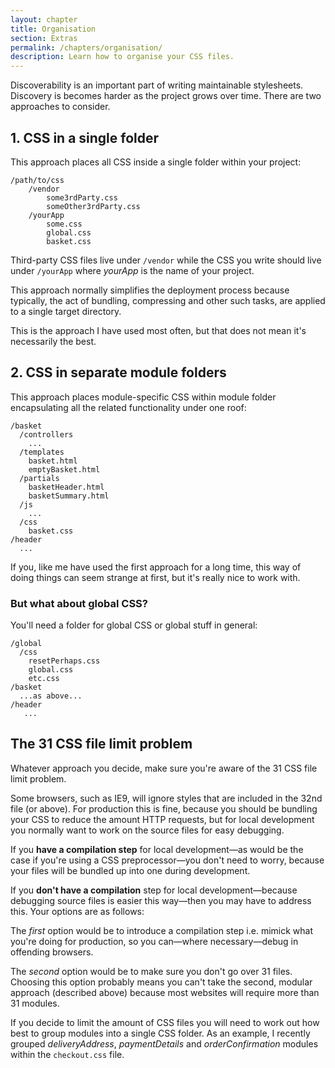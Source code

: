 ```yaml
---
layout: chapter
title: Organisation
section: Extras
permalink: /chapters/organisation/
description: Learn how to organise your CSS files.
---
```


Discoverability is an important part of writing maintainable stylesheets. Discovery is becomes harder as the project grows over time. There are two approaches to consider.

## 1. CSS in a single folder

This approach places all CSS inside a single folder within your project:

	/path/to/css
	    /vendor
            some3rdParty.css
            someOther3rdParty.css
	    /yourApp
	        some.css
	        global.css
	        basket.css

Third-party CSS files live under `/vendor` while the CSS you write should live under `/yourApp` where *yourApp* is the name of your project.

This approach normally simplifies the deployment process because typically, the act of bundling, compressing and other such tasks, are applied to a single target directory.

This is the approach I have used most often, but that does not mean it's necessarily the best.

## 2. CSS in separate module folders

This approach places module-specific CSS within module folder encapsulating all the related functionality under one roof:

	/basket
      /controllers
        ...
      /templates
        basket.html
        emptyBasket.html
      /partials
        basketHeader.html
        basketSummary.html
      /js
        ...
      /css
        basket.css
	/header
	  ...

If you, like me have used the first approach for a long time, this way of doing things can seem strange at first, but it's really nice to work with.

### But what about global CSS?

You'll need a folder for global CSS or global stuff in general:

	/global
	  /css
        resetPerhaps.css
        global.css
        etc.css
	/basket
	  ...as above...
	/header
       ...

## The 31 CSS file limit problem

Whatever approach you decide, make sure you're aware of the 31 CSS file limit problem.

Some browsers, such as IE9, will ignore styles that are included in the 32nd file (or above). For production this is fine, because you should be bundling your CSS to reduce the amount HTTP requests, but for local development you normally want to work on the source files for easy debugging.

If you **have a compilation step** for local development&mdash;as would be the case if you're using a CSS preprocessor&mdash;you don't need to worry, because your files will be bundled up into one during development.

If you **don't have a compilation** step for local development&mdash;because debugging source files is easier this way&mdash;then you may have to address this. Your options are as follows:

The *first* option would be to introduce a compilation step i.e. mimick what you're doing for production, so you can&mdash;where necessary&mdash;debug in offending browsers.

The *second* option would be to make sure you don't go over 31 files. Choosing this option probably means you can't take the second, modular approach (described above) because most websites will require more than 31 modules.

If you decide to limit the amount of CSS files you will need to work out how best to group modules into a single CSS folder. As an example, I recently grouped *deliveryAddress*, *paymentDetails* and *orderConfirmation* modules within the `checkout.css` file.